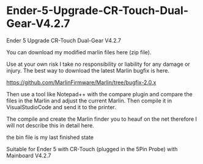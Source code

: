 # Ender-5-Upgrade-CR-Touch-Dual-Gear-V4.2.7
Ender 5 Upgrade CR-Touch Dual-Gear V4.2.7

You can download my modified marlin files here (zip file).

Use at your own risk I take no responsibility or liability for any damage or injury.
The best way to download the latest Marlin bugfix is here.

https://github.com/MarlinFirmware/Marlin/tree/bugfix-2.0.x

Then use a tool like Notepad++ with the compare plugin and compare the files in the Marlin and adjust the current Marlin.
Then compile it in VisualStudioCode and send it to the printer.

The compile and create the Marlin finder you to heauf on the net therefore I will not describe this in detail here.

the bin file is my last finished state

Suitable for Ender 5 with CR-Touch (plugged in the 5Pin Probe) with Mainboard V4.2.7

